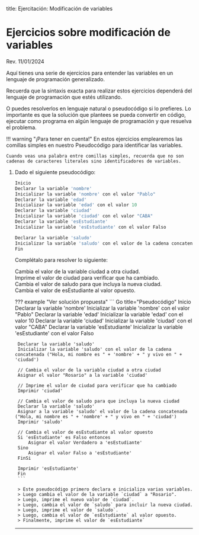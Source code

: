 title: Ejercitación: Modificación de variables

# Ejercicios sobre modificación de variables

<label class="revision">Rev. 11/01/2024</label>

Aquí tienes una serie de ejercicios para entender las variables en un lenguaje de programación generalizado.

Recuerda que la sintaxis exacta para realizar estos ejercicios dependerá del lenguaje de programación que estés utilizando.

O puedes resolverlos en lenguaje natural o pseudocódigo si lo prefieres. Lo importante es que la solución que plantees se pueda convertir en código, ejecutar como programa en algún lenguaje de programación y que resuelva el problema.

!!! warning "¡Para tener en cuenta!"
    En estos ejercicios emplearemos las comillas simples en nuestro Pseudocódigo para identificar las variables. 
    
    Cuando veas una palabra entre comillas simples, recuerda que no son cadenas de caracteres literales sino identificadores de variables.

1. Dado el siguiente pseudocódigo:

    ``` Go title="Pseudocódigo"
    Inicio
    Declarar la variable 'nombre'
    Inicializar la variable 'nombre' con el valor "Pablo"
    Declarar la variable 'edad'
    Inicializar la variable 'edad' con el valor 10
    Declarar la variable 'ciudad'
    Inicializar la variable 'ciudad' con el valor "CABA"
    Declarar la variable 'esEstudiante'
    Inicializar la variable 'esEstudiante' con el valor Falso

    Declarar la variable 'saludo'
    Inicializar la variable 'saludo' con el valor de la cadena concatenada ("Hola, mi nombre es " + 'nombre' + " y vivo en " + 'ciudad')
    Fin
    ```

    Complétalo para resolver lo siguiente:

    Cambia el valor de la variable ciudad a otra ciudad.  
    Imprime el valor de ciudad para verificar que ha cambiado.  
    Cambia el valor de saludo para que incluya la nueva ciudad.  
    Cambia el valor de esEstudiante al valor opuesto.  

    ??? example "Ver solución propuesta" 
        ``` Go title="Pseudocódigo"
        Inicio
        Declarar la variable 'nombre'
        Inicializar la variable 'nombre' con el valor "Pablo"
        Declarar la variable 'edad'
        Inicializar la variable 'edad' con el valor 10
        Declarar la variable 'ciudad'
        Inicializar la variable 'ciudad' con el valor "CABA"
        Declarar la variable 'esEstudiante'
        Inicializar la variable 'esEstudiante' con el valor Falso

        Declarar la variable 'saludo'
        Inicializar la variable 'saludo' con el valor de la cadena concatenada ("Hola, mi nombre es " + 'nombre' + " y vivo en " + 'ciudad')

        // Cambia el valor de la variable ciudad a otra ciudad
        Asignar el valor "Rosario" a la variable 'ciudad'

        // Imprime el valor de ciudad para verificar que ha cambiado
        Imprimir 'ciudad'

        // Cambia el valor de saludo para que incluya la nueva ciudad
        Declarar la variable 'saludo'
        Asignar a la variable 'saludo' el valor de la cadena concatenada ("Hola, mi nombre es " + 'nombre' + " y vivo en " + 'ciudad')
        Imprimir 'saludo'

        // Cambia el valor de esEstudiante al valor opuesto
        Si 'esEstudiante' es Falso entonces
            Asignar el valor Verdadero a 'esEstudiante'
        Sino
            Asignar el valor Falso a 'esEstudiante'
        FinSi

        Imprimir 'esEstudiante'
        Fin
        ```
        
        > Este pseudocódigo primero declara e inicializa varias variables.  
        > Luego cambia el valor de la variable `ciudad` a "Rosario".  
        > Luego, imprime el nuevo valor de `ciudad`.  
        > Luego, cambia el valor de `saludo` para incluir la nueva ciudad.  
        > Luego, imprime el valor de `saludo`.  
        > Luego, cambia el valor de `esEstudiante` al valor opuesto.  
        > Finalmente, imprime el valor de `esEstudiante`  

    ---
